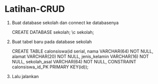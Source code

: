 # Latihan-CRUD

1. Buat database sekolah dan connect ke databasenya
    
    CREATE DATABASE sekolah;
    \c sekolah;

2. Buat tabel baru pada database sekolah

    CREATE TABLE calonsiswa(id serial, nama VARCHAR(64) NOT NULL, alamat VARCHAR(20) NOT NULL, jenis_kelamin VARCHAR(16) NOT NULL, sekolah_asal VARCHAR(64) NOT NULL, CONSTRAINT calonsiswa_id_PK PRIMARY KEY(id));

3. Lalu jalankan